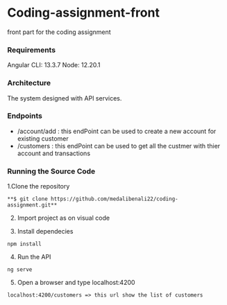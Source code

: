 # Coding-assignment-front
front part for the coding assignment


### Requirements
Angular CLI: 13.3.7
Node: 12.20.1

### Architecture
The system designed with API services.
 

### Endpoints
- /account/add : this endPoint can be used to create a new account for existing customer
- /customers : this endPoint can be used to get all the custmer with thier account and transactions


### Running the Source Code

1.Clone the repository
```
**$ git clone https://github.com/medalibenali22/coding-assignment.git**
```

2. Import project as on visual code


3. Install dependecies
```
npm install
```

4. Run the API
```
ng serve
```

5. Open a browser and type localhost:4200

```
localhost:4200/customers => this url show the list of customers

```
